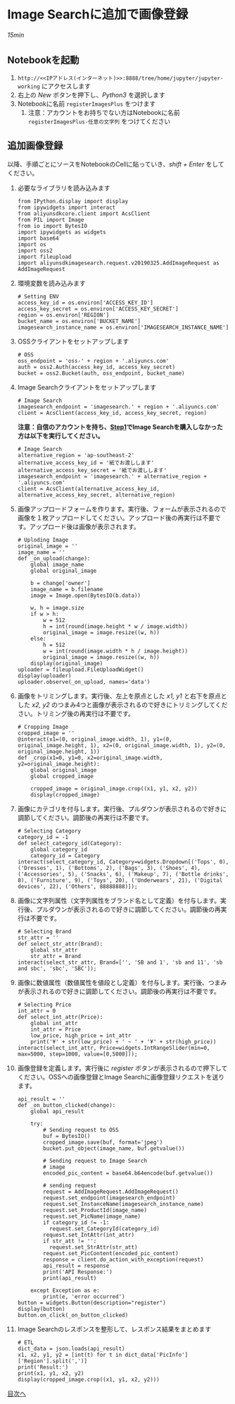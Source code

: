 # Image Searchに追加で画像登録
###### 15min

## Notebookを起動
1. `http://<<IPアドレス(インターネット)>>:8888/tree/home/jupyter/jupyter-working` にアクセスします
1. 右上の *New* ボタンを押下し、*Python3* を選択します
1. Notebookに名前 `registerImagesPlus` をつけます
    1. 注意：アカウントをお持ちでない方はNotebookに名前 `registerImagesPlus-任意の文字列` をつけてください

## 追加画像登録
以降、手順ごとにソースをNotebookのCellに貼っていき、*shift + Enter* をしてください。
1. 必要なライブラリを読み込みます
    ```
    from IPython.display import display
    from ipywidgets import interact
    from aliyunsdkcore.client import AcsClient
    from PIL import Image
    from io import BytesIO
    import ipywidgets as widgets
    import base64
    import os
    import oss2
    import fileupload
    import aliyunsdkimagesearch.request.v20190325.AddImageRequest as AddImageRequest
    ```
1. 環境変数を読み込みます
    ```
    # Setting ENV
    access_key_id = os.environ['ACCESS_KEY_ID']
    access_key_secret = os.environ['ACCESS_KEY_SECRET']
    region = os.environ['REGION']
    bucket_name = os.environ['BUCKET_NAME']
    imagesearch_instance_name = os.environ['IMAGESEARCH_INSTANCE_NAME']
    ```
1. OSSクライアントをセットアップします
    ```
    # OSS
    oss_endpoint = 'oss-' + region + '.aliyuncs.com'
    auth = oss2.Auth(access_key_id, access_key_secret)
    bucket = oss2.Bucket(auth, oss_endpoint, bucket_name)
    ```
1. Image Searchクライアントをセットアップします
    ```
    # Image Search
    imagesearch_endpoint = 'imagesearch.' + region + '.aliyuncs.com'
    client = AcsClient(access_key_id, access_key_secret, region)
    ```
    **注意：自信のアカウントを持ち、[Step1](Step1.md)でImage Searchを購入しなかった方は以下を実行してください。**
    ```
    # Image Search
    alternative_region = 'ap-southeast-2'
    alternative_access_key_id = '紙でお渡しします'
    alternative_access_key_secret = '紙でお渡しします'
    imagesearch_endpoint = 'imagesearch.' + alternative_region + '.aliyuncs.com'
    client = AcsClient(alternative_access_key_id, alternative_access_key_secret, alternative_region)
    ```
1. 画像アップロードフォームを作ります。実行後、フォームが表示されるので画像を１枚アップロードしてください。アップロード後の再実行は不要です。アップロード後は画像が表示されます。
    ```
    # Uploding Image
    original_image = ''
    image_name = ''
    def _on_upload(change):
        global image_name
        global original_image

        b = change['owner']
        image_name = b.filename
        image = Image.open(BytesIO(b.data))

        w, h = image.size
        if w > h:
            w = 512
            h = int(round(image.height * w / image.width))
            original_image = image.resize((w, h))
        else:
            h = 512
            w = int(round(image.width * h / image.height))
            original_image = image.resize((w, h))
        display(original_image)
    uploader = fileupload.FileUploadWidget()
    display(uploader)
    uploader.observe(_on_upload, names='data')
    ```
1. 画像をトリミングします。実行後、左上を原点とした *x1, y1* と右下を原点とした *x2, y2* のつまみ4つと画像が表示されるので好きにトリミングしてください。トリミング後の再実行は不要です。
    ```
    # Cropping Image
    cropped_image = ''
    @interact(x1=(0, original_image.width, 1), y1=(0, original_image.height, 1), x2=(0, original_image.width, 1), y2=(0, original_image.height, 1))
    def _crop(x1=0, y1=0, x2=original_image.width, y2=original_image.height):
        global original_image
        global cropped_image

        cropped_image = original_image.crop((x1, y1, x2, y2))
        display(cropped_image)
    ```
1. 画像にカテゴリを付与します。実行後、プルダウンが表示されるので好きに調節してください。調節後の再実行は不要です。
    ```
    # Selecting Category
    category_id = -1
    def select_category_id(Category):
        global category_id
        category_id = Category
    interact(select_category_id, Category=widgets.Dropdown[('Tops', 0), ('Dresses', 1), ('Bottoms', 2), ('Bags', 3), ('Shoes', 4), ('Accessories', 5), ('Snacks', 6), ('Makeup', 7), ('Bottle drinks', 8), ('Furniture', 9), ('Toys', 20), ('Underwears', 21), ('Digital devices', 22), ('Others', 88888888)]);
    ```    
1. 画像に文字列属性（文字列属性をブランド名として定義）を付与します。実行後、プルダウンが表示されるので好きに調節してください。調節後の再実行は不要です。
    ```
    # Selecting Brand
    str_attr = ''
    def select_str_attr(Brand):
        global str_attr
        str_attr = Brand
    interact(select_str_attr, Brand=['', 'SB and 1', 'sb and 11', 'sb and sbc', 'sbc', 'SBC']);
    ```
1. 画像に数値属性（数値属性を値段とし定義）を付与します。実行後、つまみが表示されるので好きに調節してください。調節後の再実行は不要です。
    ```
    # Selecting Price
    int_attr = 0
    def select_int_attr(Price):
        global int_attr
        int_attr = Price
        low_price, high_price = int_attr
        print('¥' + str(low_price) + ' ~ ' + '¥' + str(high_price))
    interact(select_int_attr, Price=widgets.IntRangeSlider(min=0, max=5000, step=1000, value=[0,5000]));
    ```
1. 画像登録を定義します。実行後に *register* ボタンが表示されるので押下してください。OSSへの画像登録とImage Searchに画像登録リクエストを送ります。
    ```
    api_result = ''
    def _on_button_clicked(change):
        global api_result

        try:
            # Sending request to OSS
            buf = BytesIO()
            cropped_image.save(buf, format='jpeg')    
            bucket.put_object(image_name, buf.getvalue())

            # Sending request to Image Search
            # image       
            encoded_pic_content = base64.b64encode(buf.getvalue())

            # sending request
            request = AddImageRequest.AddImageRequest()
            request.set_endpoint(imagesearch_endpoint)
            request.set_InstanceName(imagesearch_instance_name)
            request.set_ProductId(image_name)
            request.set_PicName(image_name)
            if category_id != -1:
              request.set_CategoryId(category_id)
            request.set_IntAttr(int_attr)
            if str_att != '':
              request.set_StrAttr(str_att)
            request.set_PicContent(encoded_pic_content)
            response = client.do_action_with_exception(request)
            api_result = response
            print('API Response:')
            print(api_result)

        except Exception as e:
            print(e, 'error occurred')        
    button = widgets.Button(description="register")
    display(button)
    button.on_click(_on_button_clicked)
    ```
1. Image Searchのレスポンスを整形して、レスポンス結果をまとめます
    ```
    # ETL
    dict_data = json.loads(api_result)
    x1, x2, y1, y2 = [int(t) for t in dict_data['PicInfo']['Region'].split(',')]
    print('Result:')
    print(x1, y1, x2, y2)
    display(cropped_image.crop((x1, y1, x2, y2)))
    ```


[目次へ](README.md)
